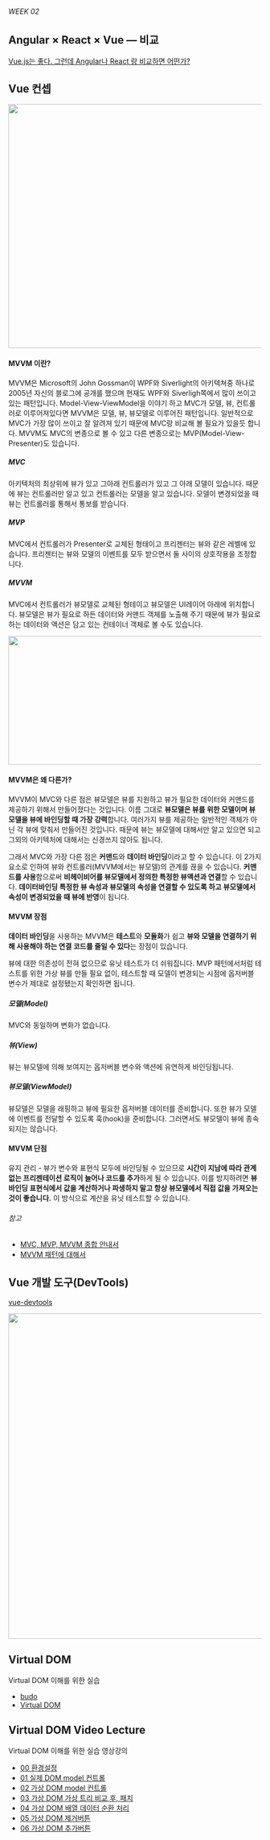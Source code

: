 ###### WEEK 02

## Angular × React × Vue — 비교

[Vue.js는 좋다. 그런데 Angular나 React 랑 비교하면 어떤가?](../README/Vue-Angular-React.md)

## Vue 컨셉

<img src="../../Assets/Vue.Concept.png" alt="" width="579" height="485">

#### MVVM 이란?

MVVM은 Microsoft의 John Gossman이 WPF와 Siverlight의 아키텍쳐중 하나로 2005년 자신의 블로그에 공개를 했으며 현재도 WPF와 Siverligh쪽에서 많이 쓰이고 있는 패턴입니다. Model-View-ViewModel을 이야기 하고 MVC가 모델, 뷰, 컨트롤러로 이루어져있다면 MVVM은 모델, 뷰, 뷰모델로 이루어진 패턴입니다. 일반적으로 MVC가 가장 많이 쓰이고 잘 알려져 있기 때문에 MVC랑 비교해 볼 필요가 있을듯 합니다. MVVM도 MVC의 변종으로 볼 수 있고 다른 변종으로는 MVP(Model-View-Presenter)도 있습니다.

##### MVC

아키텍처의 최상위에 뷰가 있고 그아래 컨트롤러가 있고 그 아래 모델이 있습니다. 때문에 뷰는 컨트롤러만 알고 있고 컨트롤러는 모델을 알고 있습니다. 모델이 변경되었을 때 뷰는 컨트롤러를 통해서 통보를 받습니다.

##### MVP

MVC에서 컨트롤러가 Presenter로 교체된 형태이고 프리젠터는 뷰와 같은 레벨에 있습니다. 프리젠터는 뷰와 모델의 이벤트를 모두 받으면서 둘 사이의 상호작용을 조정합니다.

##### MVVM

MVC에서 컨트롤러가 뷰모델로 교체된 형테이고 뷰모델은 UI레이어 아래에 위치합니다. 뷰모델은 뷰가 필요로 하든 데이터와 커맨드 객체를 노출해 주기 때문에 뷰가 필요로하는 데이터와 액션은 담고 있는 컨테이너 객체로 볼 수도 있습니다.

<img src="../../Assets/MVC-MVP-MVVM.png" alt="" width="640" height="256">

#### MVVM은 왜 다른가?

MVVM이 MVC와 다른 점은 뷰모델은 뷰를 지원하고 뷰가 필요한 데이터와 커맨드를 제공하기 위해서 만들어졌다는 것입니다. 이름 그대로 **뷰모델은 뷰를 위한 모델이며 뷰모델을 뷰에 바인딩할 때 가장 강력**합니다. 여러가지 뷰를 제공하는 일반적인 객체가 아닌 각 뷰에 맞춰서 만들어진 것입니다. 때문에 뷰는 뷰모델에 대해서만 알고 있으면 되고 그외의 아키텍처에 대해서는 신경쓰지 않아도 됩니다.

그래서 MVC와 가장 다른 점은 **커맨드**와 **데이터 바인딩**이라고 할 수 있습니다. 이 2가지 요소로 인하여 뷰와 컨트롤러(MVVM에서는 뷰모델)의 관계를 끊을 수 있습니다. **커맨드를 사용**함으로써 **비헤이비어를 뷰모델에서 정의한 특정한 뷰액션과 연결**할 수 있습니다. **데이터바인딩 특정한 뷰 속성과 뷰모델의 속성을 연결할 수 있도록 하고 뷰모델에서 속성이 변경되었을 때 뷰에 반영**이 됩니다.

#### MVVM 장점

**데이터 바인딩**을 사용하는 MVVM은 **테스트**와 **모듈화**가 쉽고 **뷰와 모델을 연결하기 위해 사용해야 하는 연결 코드를 줄일 수 있다**는 장점이 있습니다.

뷰에 대한 의존성이 전혀 없으므로 유닛 테스트가 더 쉬워집니다. MVP 패턴에서처럼 테스트를 위한 가상 뷰를 만들 필요 없이, 테스트할 때 모델이 변경되는 시점에 옵저버블 변수가 제대로 설정됐는지 확인하면 됩니다.

##### 모델(Model)

MVC와 동일하며 변화가 없습니다.

##### 뷰(View)

뷰는 뷰모델에 의해 보여지는 옵저버블 변수와 액션에 유연하게 바인딩됩니다.

##### 뷰모델(ViewModel)

뷰모델은 모델을 래핑하고 뷰에 필요한 옵저버블 데이터를 준비합니다. 또한 뷰가 모델에 이벤트를 전달할 수 있도록 훅(hook)을 준비합니다. 그러면서도 뷰모델이 뷰에 종속되지는 않습니다.

#### MVVM 단점

유지 관리 - 뷰가 변수와 표현식 모두에 바인딩될 수 있으므로 **시간이 지남에 따라 관계없는 프리젠테이션 로직이 늘어나 코드를 추가**하게 될 수 있습니다. 이를 방지하려면 **뷰 바인딩 표현식에서 값을 계산하거나 파생하지 말고 항상 뷰모델에서 직접 값을 가져오는 것이 좋습니다.** 이 방식으로 계산을 유닛 테스트할 수 있습니다.


###### 참고

- [MVC, MVP, MVVM 종합 안내서](https://news.realm.io/kr/news/eric-maxwell-mvc-mvp-and-mvvm-on-android)
- [MVVM 패턴에 대해서](https://blog.outsider.ne.kr/672)


## Vue 개발 도구(DevTools)

[vue-devtools](https://github.com/vuejs/vue-devtools)

<img src="../../Assets/vue-devtools.png" alt="" width="881" height="647">

## Virtual DOM

Virtual DOM 이해를 위한 실습

- [budo](https://www.npmjs.com/package/budo)
- [Virtual DOM](https://github.com/Matt-Esch/virtual-dom)

## Virtual DOM Video Lecture

Virtual DOM 이해를 위한 실습 영상강의

- [00 환경설정](https://youtu.be/p5ge7JK8LcY)
- [01 실제 DOM model 컨트롤](https://youtu.be/5_Bo6obUu7Q)
- [02 가상 DOM model 컨트롤](https://youtu.be/gX9tDICiWlU)
- [03 가상 DOM 가상 트리 비교 후, 패치](https://youtu.be/WO2cRFVTlOo)
- [04 가상 DOM 배열 데이터 순환 처리](https://youtu.be/8e9cGgFX4Mw)
- [05 가상 DOM 제거버튼](https://youtu.be/mpX2bvSVAaA)
- [06 가상 DOM 추가버튼](https://youtu.be/Do26x1ei9dI)



